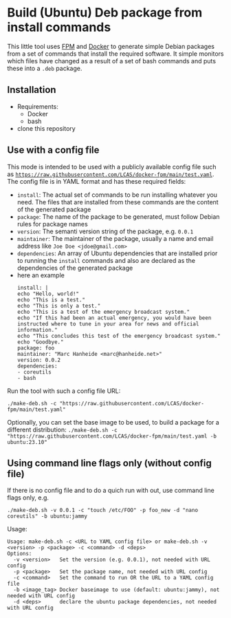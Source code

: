 # Build (Ubuntu) Deb package from install commands

This little tool uses [FPM](https://fpm.readthedocs.io/) and [Docker](https://www.docker.com/) to generate simple Debian packages from a set of commands that install the required software. It simple monitors which files have changed as a result of a set of bash commands and puts these into a `.deb` package.

## Installation

* Requirements: 
  * Docker
  * bash
* clone this repository

## Use with a config file

This mode is intended to be used with a publicly available config file such as [`https://raw.githubusercontent.com/LCAS/docker-fpm/main/test.yaml`](https://raw.githubusercontent.com/LCAS/docker-fpm/main/test.yaml). The config file is in YAML format and has these required fields:
* `install`: The actual set of commands to be run installing whatever you need. The files that are installed from these commands are the content of the generated package
* `package`: The name of the package to be generated, must follow Debian rules for package names
* `version`: The semanti version string of the package, e.g. `0.0.1`
* `maintainer`: The maintainer of the package, usually a name and email address like `Joe Doe <jdoe@gmail.com>`
* `dependencies`: An array of Ubuntu dependencies that are installed prior to running the `install` commands and also are declared as the dependencies of the generated package
* here an example
    ```
    install: |
    echo "Hello, world!"
    echo "This is a test."
    echo "This is only a test."
    echo "This is a test of the emergency broadcast system."
    echo "If this had been an actual emergency, you would have been instructed where to tune in your area for news and official information."
    echo "This concludes this test of the emergency broadcast system."
    echo "Goodbye."
    package: foo
    maintainer: "Marc Hanheide <marc@hanheide.net>"
    version: 0.0.2
    dependencies: 
    - coreutils
    - bash
    ```

Run the tool with such a config file URL:
```
./make-deb.sh -c "https://raw.githubusercontent.com/LCAS/docker-fpm/main/test.yaml" 
```

Optionally, you can set the base image to be used, to build a package for a different distribution: `./make-deb.sh -c "https://raw.githubusercontent.com/LCAS/docker-fpm/main/test.yaml -b ubuntu:23.10"` 


## Using command line flags only (without config file)

If there is no config file and to do a quich run with out, use command line flags only, e.g.

```
./make-deb.sh -v 0.0.1 -c "touch /etc/FOO" -p foo_new -d "nano coreutils" -b ubuntu:jammy
```

Usage:
```
Usage: make-deb.sh -c <URL to YAML config file> or make-deb.sh -v <version> -p <package> -c <command> -d <deps>
Options:
  -v <version>   Set the version (e.g. 0.0.1), not needed with URL config
  -p <package>   Set the package name, not needed with URL config
  -c <command>   Set the command to run OR the URL to a YAML config file
  -b <image_tag> Docker baseimage to use (default: ubuntu:jammy), not needed with URL config
  -d <deps>      declare the ubuntu package dependencies, not needed with URL config
```

